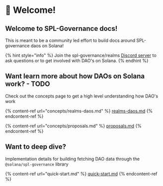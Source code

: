 # 👋 Welcome!

## Welcome to SPL-Governance docs!

This is meant to be a community led effort to build docs around SPL-governance daos on Solana!

{% hint style="info" %}
Join the spl-governance/realms [Discord server](http://discord.gg/6UZHcNJFr8) to ask questions or to get involved with DAO's on Solana.
{% endhint %}

## Want learn more about how DAOs on Solana work? - TODO

Check out the concepts page to get a high level understanding how DAO's work

{% content-ref url="concepts/realms-daos.md" %}
[realms-daos.md](concepts/realms-daos.md)
{% endcontent-ref %}

{% content-ref url="concepts/proposals.md" %}
[proposals.md](concepts/proposals.md)
{% endcontent-ref %}

## Want to deep dive?

Implementation details for building fetching DAO data through the `@solana/spl-governance` library &#x20;

{% content-ref url="quick-start.md" %}
[quick-start.md](quick-start.md)
{% endcontent-ref %}
